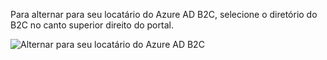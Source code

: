 Para alternar para seu locatário do Azure AD B2C, selecione o diretório do B2C no canto superior direito do portal.

![Alternar para seu locatário do Azure AD B2C](./media/active-directory-b2c-switch-b2c-tenant/switch-to-b2c-tenant.png)